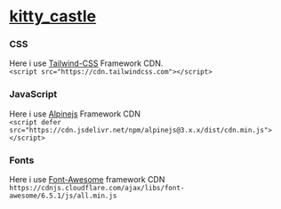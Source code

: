 # [kitty_castle](https://istiakahmedsaad.github.io/kitty_castle/)

### CSS
Here i use [Tailwind-CSS](https://tailwindcss.com/docs/installation/play-cdn) Framework CDN.<br />
`<script src="https://cdn.tailwindcss.com"></script>`<br />

### JavaScript
Here i use [Alpinejs](https://alpinejs.dev/start-here) Framework CDN<br />
`<script defer src="https://cdn.jsdelivr.net/npm/alpinejs@3.x.x/dist/cdn.min.js"></script>`

### Fonts
Here i use [Font-Awesome](https://cdnjs.com/libraries/font-awesome) framework CDN<br />
`https://cdnjs.cloudflare.com/ajax/libs/font-awesome/6.5.1/js/all.min.js`
